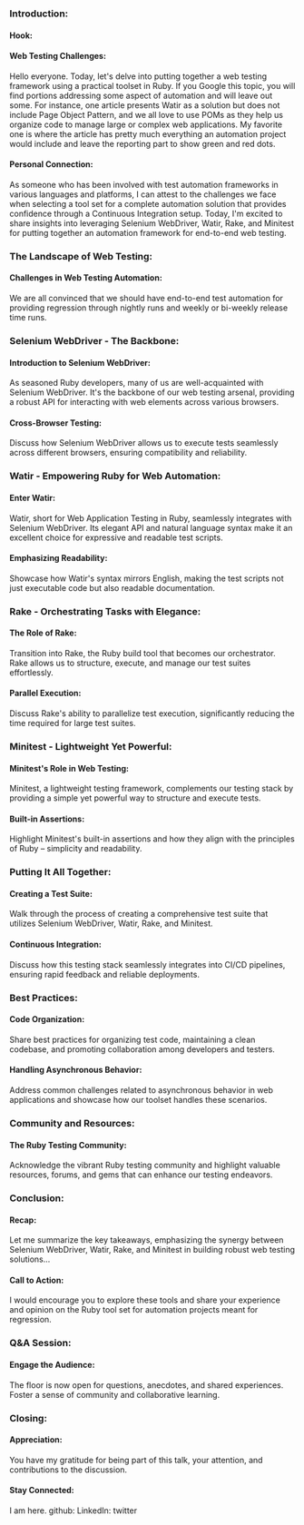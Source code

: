 

### Introduction:

#### Hook:
#### Web Testing Challenges:
Hello everyone. Today, let's delve into putting together a web testing framework using a practical toolset in Ruby. If you Google this topic, you will find portions addressing some aspect of automation and will leave out some. For instance, one article presents Watir as a solution but does not include Page Object Pattern, and we all love to use POMs as they help us organize code to manage large or complex web applications. My favorite one is where the article has pretty much everything an automation project would include and leave the reporting part to show green and red dots.

#### Personal Connection:
As someone who has been involved with test automation frameworks in various languages and platforms, I can attest to the challenges we face when selecting a tool set for a complete automation solution that provides confidence through a Continuous Integration setup. Today, I'm excited to share insights into leveraging Selenium WebDriver, Watir, Rake, and Minitest for putting together an automation framework for end-to-end web testing.

### The Landscape of Web Testing:

#### Challenges in Web Testing Automation:
We are all convinced that we should have end-to-end test automation for providing regression through nightly runs and weekly or bi-weekly release time runs.

### Selenium WebDriver - The Backbone:

#### Introduction to Selenium WebDriver:
As seasoned Ruby developers, many of us are well-acquainted with Selenium WebDriver. It's the backbone of our web testing arsenal, providing a robust API for interacting with web elements across various browsers.

#### Cross-Browser Testing:
Discuss how Selenium WebDriver allows us to execute tests seamlessly across different browsers, ensuring compatibility and reliability.

### Watir - Empowering Ruby for Web Automation:

#### Enter Watir:
Watir, short for Web Application Testing in Ruby, seamlessly integrates with Selenium WebDriver. Its elegant API and natural language syntax make it an excellent choice for expressive and readable test scripts.

#### Emphasizing Readability:
Showcase how Watir's syntax mirrors English, making the test scripts not just executable code but also readable documentation.

### Rake - Orchestrating Tasks with Elegance:

#### The Role of Rake:
Transition into Rake, the Ruby build tool that becomes our orchestrator. Rake allows us to structure, execute, and manage our test suites effortlessly.

#### Parallel Execution:
Discuss Rake's ability to parallelize test execution, significantly reducing the time required for large test suites.

### Minitest - Lightweight Yet Powerful:

#### Minitest's Role in Web Testing:
Minitest, a lightweight testing framework, complements our testing stack by providing a simple yet powerful way to structure and execute tests.

#### Built-in Assertions:
Highlight Minitest's built-in assertions and how they align with the principles of Ruby – simplicity and readability.

### Putting It All Together:

#### Creating a Test Suite:
Walk through the process of creating a comprehensive test suite that utilizes Selenium WebDriver, Watir, Rake, and Minitest.

#### Continuous Integration:
Discuss how this testing stack seamlessly integrates into CI/CD pipelines, ensuring rapid feedback and reliable deployments.

### Best Practices:

#### Code Organization:
Share best practices for organizing test code, maintaining a clean codebase, and promoting collaboration among developers and testers.

#### Handling Asynchronous Behavior:
Address common challenges related to asynchronous behavior in web applications and showcase how our toolset handles these scenarios.

### Community and Resources:

#### The Ruby Testing Community:
Acknowledge the vibrant Ruby testing community and highlight valuable resources, forums, and gems that can enhance our testing endeavors.

### Conclusion:

#### Recap:
Let me summarize the key takeaways, emphasizing the synergy between Selenium WebDriver, Watir, Rake, and Minitest in building robust web testing solutions...

#### Call to Action:
I would encourage you to explore these tools and share your experience and opinion on the Ruby tool set for automation projects meant for regression.

### Q&A Session:

#### Engage the Audience:
The floor is now open for questions, anecdotes, and shared experiences. Foster a sense of community and collaborative learning.

### Closing:

#### Appreciation:
You have my gratitude for being part of this talk, your attention, and contributions to the discussion.

#### Stay Connected:
I am here. github: LinkedIn: twitter
